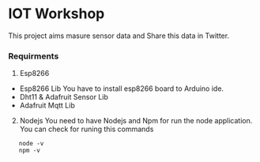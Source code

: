 # IOT Workshop 
This project aims masure sensor data and Share this data in Twitter.

### Requirments
1. Esp8266 
* Esp8266 Lib <return>
You have to install esp8266 board to Arduino ide.
* Dht11 & Adafruit Sensor Lib
* Adafruit Mqtt Lib

2. Nodejs 
 You need to have Nodejs and Npm for run the node application. <return>
 You can check for runing this commands
 ```
    node -v 
    npm -v
 ```

